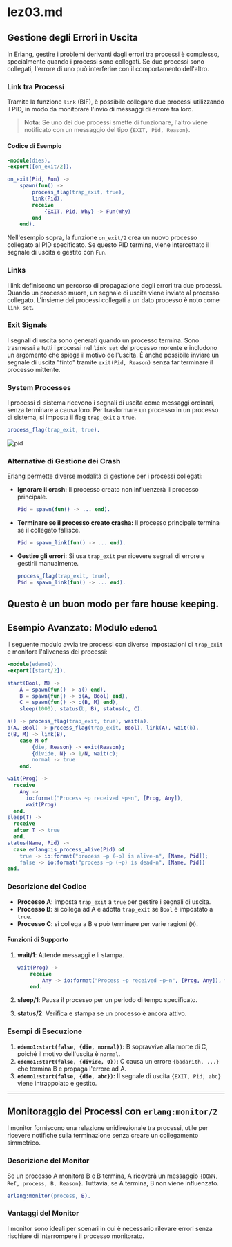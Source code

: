 # lez03.md

## Gestione degli Errori in Uscita

In Erlang, gestire i problemi derivanti dagli errori tra processi è complesso, specialmente quando i processi sono collegati. Se due processi sono collegati, l'errore di uno può interferire con il comportamento dell'altro.

### Link tra Processi

Tramite la funzione `link` (BIF), è possibile collegare due processi utilizzando il PID, in modo da monitorare l'invio di messaggi di errore tra loro.

> **Nota:** Se uno dei due processi smette di funzionare, l'altro viene notificato con un messaggio del tipo `{EXIT, Pid, Reason}`.

#### Codice di Esempio

```erlang
-module(dies).
-export([on_exit/2]).

on_exit(Pid, Fun) ->
    spawn(fun() ->
        process_flag(trap_exit, true),
        link(Pid),
        receive
            {EXIT, Pid, Why} -> Fun(Why)
        end
    end).
```

Nell'esempio sopra, la funzione `on_exit/2` crea un nuovo processo collegato al PID specificato. Se questo PID termina, viene intercettato il segnale di uscita e gestito con `Fun`.

### Links

I link definiscono un percorso di propagazione degli errori tra due processi. Quando un processo muore, un segnale di uscita viene inviato al processo collegato. L'insieme dei processi collegati a un dato processo è noto come `link set`.

### Exit Signals

I segnali di uscita sono generati quando un processo termina. Sono trasmessi a tutti i processi nel `link set` del processo morente e includono un argomento che spiega il motivo dell'uscita. È anche possibile inviare un segnale di uscita "finto" tramite `exit(Pid, Reason)` senza far terminare il processo mittente.

### System Processes

I processi di sistema ricevono i segnali di uscita come messaggi ordinari, senza terminare a causa loro. Per trasformare un processo in un processo di sistema, si imposta il flag `trap_exit` a `true`.

```erlang
process_flag(trap_exit, true).
```
![pid](C:\Users\Irne\Desktop\GIGI\uni\LinguaggiDiProgrammazione\Teoria\Erlang\ERRORE.png)

### Alternative di Gestione dei Crash

Erlang permette diverse modalità di gestione per i processi collegati:

- **Ignorare il crash:** Il processo creato non influenzerà il processo principale.
  ```erlang
  Pid = spawn(fun() -> ... end).
  ```

- **Terminare se il processo creato crasha:** Il processo principale termina se il collegato fallisce.
  ```erlang
  Pid = spawn_link(fun() -> ... end).
  ```

- **Gestire gli errori:** Si usa `trap_exit` per ricevere segnali di errore e gestirli manualmente.
  ```erlang
  process_flag(trap_exit, true),
  Pid = spawn_link(fun() -> ... end).
  ```

Questo è un buon modo per fare house keeping.
---

## Esempio Avanzato: Modulo `edemo1`

Il seguente modulo avvia tre processi con diverse impostazioni di `trap_exit` e monitora l'aliveness dei processi:

```erlang
-module(edemo1).
-export([start/2]).

start(Bool, M) ->
    A = spawn(fun() -> a() end),
    B = spawn(fun() -> b(A, Bool) end),
    C = spawn(fun() -> c(B, M) end),
    sleep(1000), status(b, B), status(c, C).

a() -> process_flag(trap_exit, true), wait(a).
b(A, Bool) -> process_flag(trap_exit, Bool), link(A), wait(b).
c(B, M) -> link(B),
    case M of
        {die, Reason} -> exit(Reason);
        {divide, N} -> 1/N, wait(c);
        normal -> true
    end.
```
```Erlang
wait(Prog) ->
  receive
    Any ->
      io:format("Process ~p received ~p~n", [Prog, Any]),
      wait(Prog)
  end.
sleep(T) ->
  receive
  after T -> true
  end.
status(Name, Pid) ->
  case erlang:is_process_alive(Pid) of
    true -> io:format("process ~p (~p) is alive~n", [Name, Pid]);
    false -> io:format("process ~p (~p) is dead~n", [Name, Pid])
end.
```

### Descrizione del Codice

- **Processo A**: imposta `trap_exit` a `true` per gestire i segnali di uscita.
- **Processo B**: si collega ad A e adotta `trap_exit` se `Bool` è impostato a `true`.
- **Processo C**: si collega a B e può terminare per varie ragioni (`M`).

#### Funzioni di Supporto

1. **wait/1**: Attende messaggi e li stampa.
    ```erlang
    wait(Prog) ->
        receive
            Any -> io:format("Process ~p received ~p~n", [Prog, Any]), wait(Prog)
        end.
    ```

2. **sleep/1**: Pausa il processo per un periodo di tempo specificato.

3. **status/2**: Verifica e stampa se un processo è ancora attivo.

### Esempi di Esecuzione

1. **`edemo1:start(false, {die, normal})`:** B sopravvive alla morte di C, poiché il motivo dell'uscita è `normal`.
2. **`edemo1:start(false, {divide, 0})`:** C causa un errore `{badarith, ...}` che termina B e propaga l'errore ad A.
3. **`edemo1:start(false, {die, abc})`:** Il segnale di uscita `{EXIT, Pid, abc}` viene intrappolato e gestito.

---

## Monitoraggio dei Processi con `erlang:monitor/2`

I monitor forniscono una relazione unidirezionale tra processi, utile per ricevere notifiche sulla terminazione senza creare un collegamento simmetrico.

### Descrizione del Monitor

Se un processo A monitora B e B termina, A riceverà un messaggio `{DOWN, Ref, process, B, Reason}`. Tuttavia, se A termina, B non viene influenzato.

```erlang
erlang:monitor(process, B).
```

### Vantaggi del Monitor

I monitor sono ideali per scenari in cui è necessario rilevare errori senza rischiare di interrompere il processo monitorato.